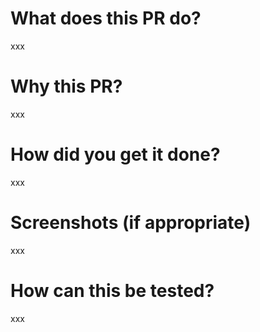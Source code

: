 # What does this PR do?

xxx

# Why this PR?

xxx

# How did you get it done?

xxx

# Screenshots (if appropriate)

xxx

# How can this be tested?

xxx
